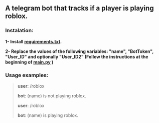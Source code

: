 ## A telegram bot that tracks if a player is playing roblox.

### Instalation:

**1- Install [requirements.txt](requirements.txt).**

**2- Replace the values of the following variables: "name", "BotToken", "User_ID" and optionally "User_ID2" (Follow the instructions at the beginning of [main.py](main.py) )**

### Usage examples:

> **user**: /roblox
> 
> **bot**: (name) is not playing roblox.
>
> **user**: /roblox
> 
> **bot**: (name) is playing roblox.
